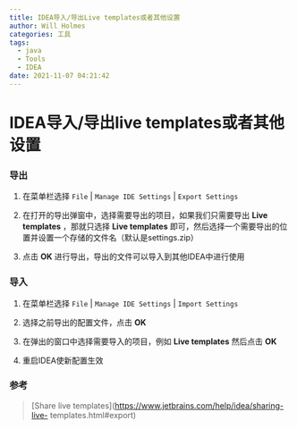 ```yaml
---
title: IDEA导入/导出Live templates或者其他设置
author: Will Holmes
categories: 工具
tags:
  - java
  - Tools
  - IDEA
date: 2021-11-07 04:21:42
---
```



# IDEA导入/导出live templates或者其他设置

### 导出

  1. 在菜单栏选择 `File` | `Manage IDE Settings` | `Export Settings`

  2. 在打开的导出弹窗中，选择需要导出的项目，如果我们只需要导出 **Live templates** ，那就只选择 **Live templates** 即可，然后选择一个需要导出的位置并设置一个存储的文件名（默认是settings.zip）

  3. 点击 **OK** 进行导出，导出的文件可以导入到其他IDEA中进行使用

### 导入

  1. 在菜单栏选择 `File` | `Manage IDE Settings` | `Import Settings`

  2. 选择之前导出的配置文件，点击 **OK**

  3. 在弹出的窗口中选择需要导入的项目，例如 **Live templates** 然后点击 **OK**

  4. 重启IDEA使新配置生效

### 参考

> [Share live templates](https://www.jetbrains.com/help/idea/sharing-live-
> templates.html#export)

